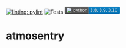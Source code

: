 [![linting: pylint](https://img.shields.io/badge/linting-pylint-yellowgreen)](https://github.com/PyCQA/pylint)
![Tests](https://github.com/richard17a/atmosentry/actions/workflows/python-package.yml/badge.svg)
<svg xmlns="http://www.w3.org/2000/svg" xmlns:xlink="http://www.w3.org/1999/xlink" width="149.0" height="20"><linearGradient id="smooth" x2="0" y2="100%"><stop offset="0" stop-color="#bbb" stop-opacity=".1"/><stop offset="1" stop-opacity=".1"/></linearGradient><clipPath id="round"><rect width="149.0" height="20" rx="3" fill="#fff"/></clipPath><g clip-path="url(#round)"><rect width="65.5" height="20" fill="#555"/><rect x="65.5" width="83.5" height="20" fill="#007ec6"/><rect width="149.0" height="20" fill="url(#smooth)"/></g><g fill="#fff" text-anchor="middle" font-family="DejaVu Sans,Verdana,Geneva,sans-serif" font-size="110"><image x="5" y="3" width="14" height="14" xlink:href="https://dev.w3.org/SVG/tools/svgweb/samples/svg-files/python.svg"/><text x="422.5" y="150" fill="#010101" fill-opacity=".3" transform="scale(0.1)" textLength="385.0" lengthAdjust="spacing">python</text><text x="422.5" y="140" transform="scale(0.1)" textLength="385.0" lengthAdjust="spacing">python</text><text x="1062.5" y="150" fill="#010101" fill-opacity=".3" transform="scale(0.1)" textLength="735.0" lengthAdjust="spacing">3.8, 3.9, 3.10</text><text x="1062.5" y="140" transform="scale(0.1)" textLength="735.0" lengthAdjust="spacing">3.8, 3.9, 3.10</text><a xlink:href="https://www.python.org/"><rect width="65.5" height="20" fill="rgba(0,0,0,0)"/></a><a xlink:href="https://www.python.org/"><rect x="65.5" width="83.5" height="20" fill="rgba(0,0,0,0)"/></a></g></svg>

# atmosentry
